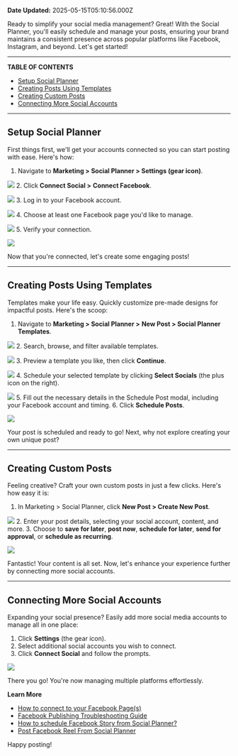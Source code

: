 **Date Updated:** 2025-05-15T05:10:56.000Z

Ready to simplify your social media management? Great! With the Social Planner, you'll easily schedule and manage your posts, ensuring your brand maintains a consistent presence across popular platforms like Facebook, Instagram, and beyond. Let's get started!

---

**TABLE OF CONTENTS**

* [Setup Social Planner](#Setup-Social-Planner)
* [Creating Posts Using Templates](#Creating-Posts-Using-Templates)
* [Creating Custom Posts](#Creating-Custom-Posts)
* [Connecting More Social Accounts](#Connecting-More-Social-Accounts)

---

## **Setup Social Planner**

  
First things first, we'll get your accounts connected so you can start posting with ease. Here's how:

1. Navigate to **Marketing > Social Planner > Settings (gear icon)**.  
    
![](https://s3.amazonaws.com/cdn.freshdesk.com/data/helpdesk/attachments/production/155046650129/original/87JjEg0KNmobOBO7M6feKrNZQdgWT1Q6Sg.png?1747264887)
2. Click **Connect Social >** **Connect Facebook**.  
    
![](https://s3.amazonaws.com/cdn.freshdesk.com/data/helpdesk/attachments/production/155046650139/original/98CD97XyQefFE6dPBYRX4dVzQIroFxfz-w.png?1747264969)
3. Log in to your Facebook account.  
    
![](https://s3.amazonaws.com/cdn.freshdesk.com/data/helpdesk/attachments/production/155046650140/original/8K6sDMqEEOVKCICLTOMuUgycTvkeLSCG1A.png?1747265006)
4. Choose at least one Facebook page you'd like to manage.  
    
![](https://s3.amazonaws.com/cdn.freshdesk.com/data/helpdesk/attachments/production/155046650144/original/9vsrOb0HIAertfbuO9YUJ0dnQc15HxAkWw.png?1747265021)
5. Verify your connection.  
    
![](https://s3.amazonaws.com/cdn.freshdesk.com/data/helpdesk/attachments/production/155046650149/original/-elmob_B-i2n4m1uEXIc827ngW-BesLKIw.png?1747265065)

Now that you're connected, let's create some engaging posts!

---

## **Creating Posts Using Templates**

  
Templates make your life easy. Quickly customize pre-made designs for impactful posts. Here's the scoop:

1. Navigate to **Marketing > Social Planner >** **New Post > Social Planner Templates**.  
    
![](https://s3.amazonaws.com/cdn.freshdesk.com/data/helpdesk/attachments/production/155046650170/original/OtRuWjuR_imzb--UrEpilgcEAMIMXLNtpA.png?1747265181)
2. Search, browse, and filter available templates.  
    
![](https://s3.amazonaws.com/cdn.freshdesk.com/data/helpdesk/attachments/production/155046650175/original/ZU2MMXR8hAVntjZ-WJKXPvKNTL8DzXVtqg.png?1747265243)
3. Preview a template you like, then click **Continue**.  
    
![](https://s3.amazonaws.com/cdn.freshdesk.com/data/helpdesk/attachments/production/155046650177/original/MBStQBt6FeZc5kW4T2UIXNGagbTfuix9GQ.png?1747265287)
4. Schedule your selected template by clicking **Select Socials** (the plus icon on the right).  
    
![](https://s3.amazonaws.com/cdn.freshdesk.com/data/helpdesk/attachments/production/155046650180/original/7K9J0uIJYti3PrZAVCt3k5WW63fgNMfeuQ.png?1747265353)
5. Fill out the necessary details in the Schedule Post modal, including your Facebook account and timing.
6. Click **Schedule Posts**.  
    
![](https://s3.amazonaws.com/cdn.freshdesk.com/data/helpdesk/attachments/production/155046650190/original/8YYuTzgpdEz0ojRfwue_VbAYbh2yIDxSBw.png?1747265422)

Your post is scheduled and ready to go! Next, why not explore creating your own unique post?

---

## **Creating Custom Posts**

  
Feeling creative? Craft your own custom posts in just a few clicks. Here's how easy it is:

1. In Marketing > Social Planner, click **New Post > Create New Post**.  
    
![](https://s3.amazonaws.com/cdn.freshdesk.com/data/helpdesk/attachments/production/155046650249/original/kegwloD2OgemqgZ9pFoAysRvdg9mbjQixQ.png?1747265821)
2. Enter your post details, selecting your social account, content, and more.
3. Choose to **save for later**, **post now**, **schedule for later**, **send for approval**, or **schedule as recurring**.  
    
![](https://s3.amazonaws.com/cdn.freshdesk.com/data/helpdesk/attachments/production/155046650260/original/Ot5C35oxWg0AmzQncsA5Dfc9w3jjD0Rj-Q.png?1747265921)

Fantastic! Your content is all set. Now, let's enhance your experience further by connecting more social accounts.

---

## **Connecting More Social Accounts**

  
Expanding your social presence? Easily add more social media accounts to manage all in one place:

1. Click **Settings** (the gear icon).
2. Select additional social accounts you wish to connect.
3. Click **Connect Social** and follow the prompts.  
    
![](https://s3.amazonaws.com/cdn.freshdesk.com/data/helpdesk/attachments/production/155046650269/original/xzyt01nDaVJmMNWSUdduYmpA95dddsf4Dg.png?1747266021)

There you go! You're now managing multiple platforms effortlessly.

  
**Learn More**

* **[](https://help.gohighlevel.com/en/support/solutions/articles/48001210327)**[](https://help.gohighlevel.com/en/support/solutions/articles/48001210327)[How to connect to your Facebook Page(s) ](https://help.gohighlevel.com/en/support/solutions/articles/48001210327)
* [Facebook Publishing Troubleshooting Guide ](https://help.gohighlevel.com/en/support/solutions/articles/48001210328)
* [How to schedule Facebook Story from Social Planner? ](https://help.gohighlevel.com/en/support/solutions/articles/155000004059)
* [Post Facebook Reel From Social Planner](https://help.gohighlevel.com/en/support/solutions/articles/155000002061)

Happy posting!

[](https://help.gohighlevel.com/en/support/solutions/articles/155000002061)**[](https://help.gohighlevel.com/en/support/solutions/articles/155000002061)**